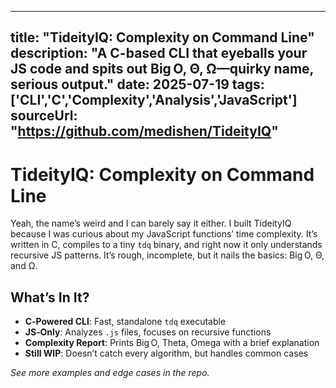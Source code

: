  ---

title: "TideityIQ: Complexity on Command Line"
description: "A C-based CLI that eyeballs your JS code and spits out Big O, Θ, Ω—quirky name, serious output."
date: 2025-07-19
tags: ['CLI','C','Complexity','Analysis','JavaScript']
sourceUrl: "https://github.com/medishen/TideityIQ"
---

# TideityIQ: Complexity on Command Line

Yeah, the name’s weird and I can barely say it either. I built TideityIQ because I was curious about my JavaScript functions’ time complexity. It’s written in C, compiles to a tiny `tdq` binary, and right now it only understands recursive JS patterns. It’s rough, incomplete, but it nails the basics: Big O, Θ, and Ω.

## What’s In It?

* **C‑Powered CLI**: Fast, standalone `tdq` executable
* **JS‑Only**: Analyzes `.js` files, focuses on recursive functions
* **Complexity Report**: Prints Big O, Theta, Omega with a brief explanation
* **Still WIP**: Doesn’t catch every algorithm, but handles common cases

*See more examples and edge cases in the repo.*
